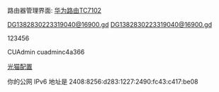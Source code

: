 路由器管理界面:
[华为路由TC7102](http://192.168.10.1/html/index.html#/login)

DG1382830223319040@16900.gd
DG1382830223319040@16900.gd

123456

CUAdmin
cuadminc4a366

[光猫配置](http://192.168.1.1/)

你的公网 IPv6 地址是 2408:8256:d283:1227:2490:fc43:c417:be08
